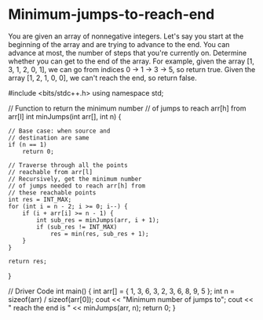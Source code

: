# Minimum-jumps-to-reach-end
You are given an array of nonnegative integers. Let's say you start at the beginning of the array and are trying to advance to the end. You can advance at most, the number of steps that you're currently on. Determine whether you can get to the end of the array.  For example, given the array [1, 3, 1, 2, 0, 1], we can go from indices 0 -> 1 -> 3 -> 5, so return true.  Given the array [1, 2, 1, 0, 0], we can't reach the end, so return false.

#include <bits/stdc++.h>
using namespace std;
 
// Function to return the minimum number
// of jumps to reach arr[h] from arr[l]
int minJumps(int arr[], int n)
{
 
    // Base case: when source and
    // destination are same
    if (n == 1)
        return 0;
 
    // Traverse through all the points
    // reachable from arr[l]
    // Recursively, get the minimum number
    // of jumps needed to reach arr[h] from
    // these reachable points
    int res = INT_MAX;
    for (int i = n - 2; i >= 0; i--) {
        if (i + arr[i] >= n - 1) {
            int sub_res = minJumps(arr, i + 1);
            if (sub_res != INT_MAX)
                res = min(res, sub_res + 1);
        }
    }
 
    return res;
}
 
// Driver Code
int main()
{
    int arr[] = { 1, 3, 6, 3, 2,
                  3, 6, 8, 9, 5 };
    int n = sizeof(arr) / sizeof(arr[0]);
    cout << "Minimum number of jumps to";
    cout << " reach the end is " << minJumps(arr, n);
    return 0;
}
